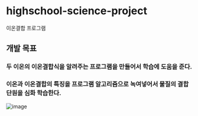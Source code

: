 # highschool-science-project
이온결합 프로그램

## 개발 목표

### 두 이온의 이온결합식을 알려주는 프로그램을 만들어서 학습에 도움을 준다. 
### 이온과 이온결합의 특징을 프로그램 알고리즘으로 녹여넣어서 물질의 결합 단원을 심화 학습한다.
![image](https://user-images.githubusercontent.com/74080890/178601397-26a5701a-2d56-4a47-82e4-39b6a8dfb555.png)
